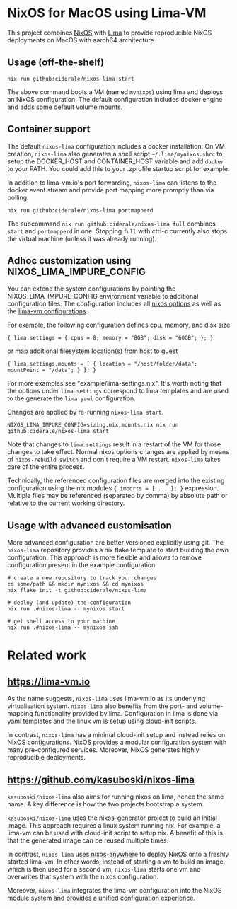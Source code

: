 # NixOS for MacOS using Lima-VM

This project combines [NixOS](nixos.org) with [Lima](lima-vm.io) to provide
reproducible NixOS deployments on MacOS with aarch64 architecture.

## Usage (off-the-shelf)

```
nix run github:ciderale/nixos-lima start
```

The above command boots a VM (named `mynixos`) using lima and deploys an NixOS configuration.
The default configuration includes docker engine and adds some default volume mounts.

## Container support

The default `nixos-lima` configuration includes a docker installation. On VM
creation, `nixos-lima` also generates a shell script `~/.lima/mynixos.shrc` to setup
the DOCKER_HOST and CONTAINER_HOST variable and add `docker` to your PATH.
You could add this to your .zprofile startup script for example.

In addition to lima-vm.io's port forwarding, `nixos-lima` can listens to the
docker event stream and provide port mapping more promptly than via polling.

```
nix run github:ciderale/nixos-lima portmapperd
```

The subcommand `nix run github:ciderale/nixos-lima full` combines `start`
and `portmapperd` in one. Stopping `full` with ctrl-c currently also stops
the virtual machine (unless it was already running).

## Adhoc customization using NIXOS_LIMA_IMPURE_CONFIG

You can extend the system configurations by pointing the NIXOS_LIMA_IMPURE_CONFIG
environment variable to additional configuration files. The configuration includes all
[nixos options](https://search.nixos.org/options) as well as the [lima-vm configurations](https://lima-vm.io).

For example, the following configuration defines cpu, memory, and disk size
```
{ lima.settings = { cpus = 8; memory = "8GB"; disk = "60GB"; }; }
```
or map additional filesystem location(s) from host to guest
```
{ lima.settings.mounts = [ { location = "/host/folder/data"; mountPoint = "/data"; } ]; }
```
For more examples see "example/lima-settings.nix". It's worth noting that the options
under `lima.settings` correspond to lima templates and are used to the generate the
`lima.yaml` configuration.

Changes are applied by re-running `nixos-lima start`.

```
NIXOS_LIMA_IMPURE_CONFIG=sizing.nix,mounts.nix nix run github:ciderale/nixos-lima start
```

Note that changes to `lima.settings` result in a restart of the VM for those
changes to take effect. Normal nixos options changes are applied by means of
`nixos-rebuild switch` and don't require a VM restart. `nixos-lima` takes care
of the entire process.

Technically, the referenced configuration files are merged into the existing
configuration using the nix modules `{ imports = [ ... ]; }` expression.
Multiple files may be referenced (separated by comma) by absolute path or
relative to the current working directory.


## Usage with advanced customisation

More advanced configuration are better versioned explicitly using git. The
`nixos-lima` repository provides a nix flake template to start building the own
configuration. This approach is more flexible and allows to remove configuration
present in the example configuration.

```
# create a new repository to track your changes
cd some/path && mkdir mynixos && cd mynixos
nix flake init -t github:ciderale/nixos-lima

# deploy (and update) the configuration
nix run .#nixos-lima -- mynixos start

# get shell access to your machine
nix run .#nixos-lima -- mynixos ssh
```

# Related work

## https://lima-vm.io

As the name suggests, `nixos-lima` uses lima-vm.io as its underlying
virtualisation system. `nixos-lima` also benefits from the port- and
volume-mapping functionality provided by lima. Configuration in lima is done
via yaml templates and the linux vm is setup using cloud-init scripts.

In contrast, `nixos-lima` has a minimal cloud-init setup and instead relies on
NixOS configurations. NixOS provides a modular configuration system with many
pre-configured services. Moreover, NixOS generates highly reproducible
deployments.

## https://github.com/kasuboski/nixos-lima

`kasuboski/nixos-lima` also aims for running nixos on lima, hence the same
name. A key difference is how the two projects bootstrap a system.

`kasuboski/nixos-lima` uses the [nixos-generator](https://github.com/nix-community/nixos-generators) project to build an initial
image. This approach requires a linux system running nix. For example, a
lima-vm can be used with cloud-init script to setup nix. A benefit of this
is that the generated image can be reused multiple times.

In contrast, `nixos-lima` uses
[nixos-anywhere](https://github.com/nix-community/nixos-anywhere) to deploy
NixOS onto a freshly started lima-vm. In other words, instead of starting a vm
to build an image, which is then used for a second vm, `nixos-lima` starts one
vm and overwrites that system with the nixos configuration.

Moreover, `nixos-lima` integrates the lima-vm configuration into the NixOS module
system and provides a unified configuration experience.
